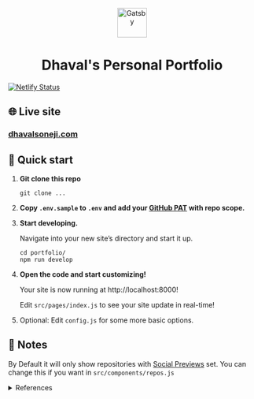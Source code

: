 <p align="center">
  
  <img alt="Gatsby" src="https://www.gatsbyjs.com/Gatsby-Monogram.svg" width="60" />
  
</p>

<h1 align="center">
  Dhaval's Personal Portfolio
</h1>

[![Netlify Status](https://api.netlify.com/api/v1/badges/f3c4bc45-2b8d-4bfa-8ed4-1a3ec1840b28/deploy-status)](https://app.netlify.com/sites/soneji/deploys)

## 🌐 Live site

### [dhavalsoneji.com](https://dhavalsoneji.com)

## 🚀 Quick start

1.  **Git clone this repo**

    ```shell
    git clone ...
    ```

1.  **Copy `.env.sample` to `.env` and add your [GitHub PAT](https://github.com/settings/tokens) with repo scope.**

1.  **Start developing.**

    Navigate into your new site’s directory and start it up.

    ```shell
    cd portfolio/
    npm run develop
    ```

1.  **Open the code and start customizing!**

    Your site is now running at http://localhost:8000!

    Edit `src/pages/index.js` to see your site update in real-time!

1. Optional: Edit `config.js` for some more basic options. 

## 📝 Notes

By Default it will only show repositories with [Social Previews](https://docs.github.com/en/github/administering-a-repository/customizing-your-repositorys-social-media-preview) set. You can change this if you want in `src/components/repos.js`

<details>
<summary>References</summary>

## 🙏 Special thanks

Special thanks to [GPortfolio](https://github.com/GPortfolio/GPortfolio) which I previously built my personal portfolio site on and on which the new Gatsby concept is based.

</details>
